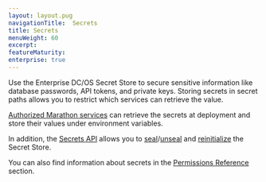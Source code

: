 ```yaml
---
layout: layout.pug
navigationTitle:  Secrets
title: Secrets
menuWeight: 60
excerpt:
featureMaturity:
enterprise: true
---
```


Use the Enterprise DC/OS Secret Store to secure sensitive information like database passwords, API tokens, and private keys. Storing secrets in secret paths allows you to restrict which services can retrieve the value.

[Authorized Marathon services](/1.11/overview/security/spaces/) can retrieve the secrets at deployment and store their values under environment variables.

In addition, the [Secrets API](/1.11/security/secrets/secrets-api/) allows you to [seal](/1.11/security/secrets/seal-store/)/[unseal](/1.11/security/secrets/unseal-store/) and [reinitialize](/1.11/security/secrets/custom-key/) the Secret Store.

You can also find information about secrets in the [Permissions Reference](/1.11/security/perms-reference/#secrets) section.
